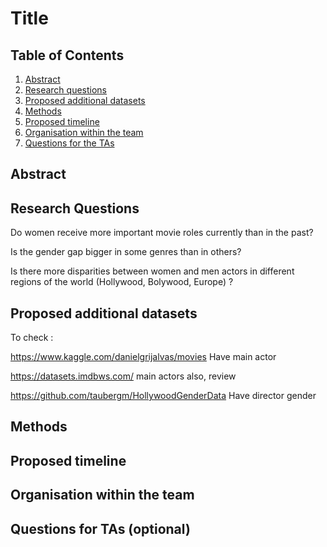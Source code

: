 # Title

## Table of Contents
1. [Abstract](#Abstract)
2. [Research questions](#Research_questions)
3. [Proposed additional datasets](#Proposed_additional_datasets)
4. [Methods](#Methods)
5. [Proposed timeline](#Proposed_timeline)
6. [Organisation within the team](#Organisation)
7. [Questions for the TAs](#Questions)

## Abstract <a name="Abstract"></a>

## Research Questions <a name="Research_questions"></a>

Do women receive more important movie roles currently than in the past?

Is the gender gap bigger in some genres than in others?

Is there more disparities between women and men actors in different regions of the world (Hollywood, Bolywood, Europe) ?

## Proposed additional datasets <a name="Proposed_additional_datasets_and_files"></a>

To check :

https://www.kaggle.com/danielgrijalvas/movies Have main actor

https://datasets.imdbws.com/ main actors also, review

https://github.com/taubergm/HollywoodGenderData Have director gender



## Methods <a name="Methods"></a>

## Proposed timeline <a name="Proposed_timeline"></a>

## Organisation within the team <a name="Organisation"></a>

## Questions for TAs (optional) <a name="Questions"></a>


